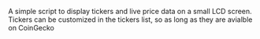 A simple script to display tickers and live price data on a small LCD screen. 
Tickers can be customized in the tickers list, so as long as they are avialble on CoinGecko
